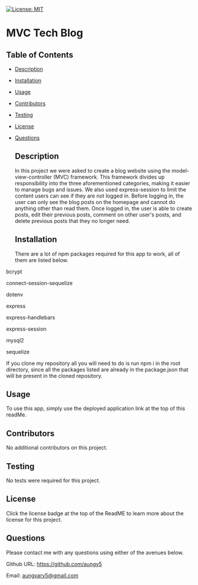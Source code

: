 [![License: MIT](https://img.shields.io/badge/License-MIT-blue.svg)](https://opensource.org/licenses/MIT)

  # MVC Tech Blog
  ## Table of Contents
- [Description](#description)

- [Installation](#installation)

- [Usage](#usage)

- [Contributors](#contributors)

- [Testing](#testing)

- [License](#license)

- [Questions](#questions)

  ## Description
  In this project we were asked to create a blog website using the model-view-controller (MVC) framework. This framework divides up responsibility into the three aforementioned categories, making it easier to manage bugs and issues. We also used express-session to limit the content users can see if they are not logged in. Before logging in, the user can only see the blog posts on the homepage and cannot do anything other than read them. Once logged in, the user is able to create posts, edit their previous posts, comment on other user's posts, and delete previous posts that they no longer need. 
  ## Installation
  There are a lot of npm packages required for this app to work, all of them are listed below. 
  
bcrypt

connect-session-sequelize

dotenv

express

express-handlebars

express-session

mysql2

sequelize
  
  If you clone my repository all you will need to do is run npm i in the root directory, since all the packages listed are already in the package.json that will be present in the cloned repository. 
  ## Usage
  To use this app, simply use the deployed application link at the top of this readMe.
  ## Contributors
  No additional contributors on this project.
  ## Testing
  No tests were required for this project.
  ## License
  Click the license badge at the top of the ReadME to learn more about the license for this project. 

  ## Questions

  Please contact me with any questions using either of the avenues below. 

  Github URL: https://github.com/aungy5

  Email: aungvary5@gmail.com
